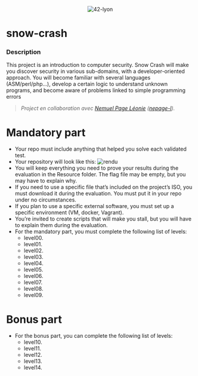 <p align="center">
    <img alt="42-lyon" src="https://user-images.githubusercontent.com/45235527/106354618-6ec65a00-62f3-11eb-8688-ba9e0f4e77de.jpg" />
</p>

# snow-crash

<!-- <img alt="Note" src="https://user-images.githubusercontent.com/45235527/104627073-dc894980-5696-11eb-999d-e53798ea9ae4.png" width="250" height="200" /> -->

### <strong>Description</strong>

This project is an introduction to computer security. Snow Crash will make you discover security in various sub-domains, with a developer-oriented approach. You will become familiar with several languages (ASM/perl/php…), develop a certain logic to understand unknown programs, and become aware of problems linked to simple programming errors

> *Project en collaboration avec <a href="https://github.com/nemu69">Nemuel Page Léonie</a> (<a href="https://profile.intra.42.fr/users/nepage-l">nepage-l</a>).*

# Mandatory part 

- Your repo must include anything that helped you solve each validated test.
- Your repository will look like this:
![rendu](https://user-images.githubusercontent.com/45235527/142430447-e9724631-561a-4432-99c5-c6c6c651bd75.PNG)
- You will keep everything you need to prove your results during the evaluation in the Resource folder. The flag file may be empty, but you may have to explain why.
- If you need to use a specific file that’s included on the project’s ISO, you must download it during the evaluation. You must put it in your repo under no circumstances.
- If you plan to use a specific external software, you must set up a specific environment (VM, docker, Vagrant).
- You’re invited to create scripts that will make you stall, but you will have to explain them during the evaluation.
- For the mandatory part, you must complete the following list of levels:
    - level00.
    - level01.
    - level02.
    - level03.
    - level04.
    - level05.
    - level06.
    - level07.
    - level08.
    - level09.

# Bonus part

- For the bonus part, you can complete the following list of levels:
    - level10.
    - level11.
    - level12.
    - level13.
    - level14.
